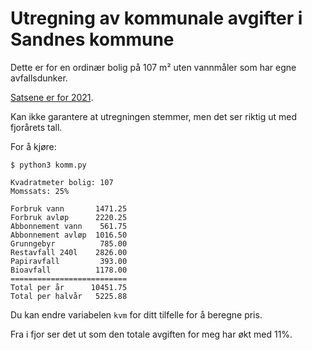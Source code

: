 Utregning av kommunale avgifter i Sandnes kommune
===

Dette er for en ordinær bolig på 107 m² uten vannmåler som har egne
avfallsdunker.

[Satsene er for
2021](https://www.sandnes.kommune.no/teknisk-og-eiendom/vann-avlop-og-renovasjon/kommunale-avgifter/).

Kan ikke garantere at utregningen stemmer, men det ser riktig ut med fjorårets
tall.

For å kjøre:

    $ python3 komm.py

    Kvadratmeter bolig: 107
    Momssats: 25%

    Forbruk vann       1471.25
    Forbruk avløp      2220.25
    Abbonnement vann    561.75
    Abbonnement avløp  1016.50
    Grunngebyr          785.00
    Restavfall 240l    2826.00
    Papiravfall         393.00
    Bioavfall          1178.00
    ==========================
    Total per år      10451.75
    Total per halvår   5225.88

Du kan endre variabelen `kvm` for ditt tilfelle for å beregne pris.

Fra i fjor ser det ut som den totale avgiften for meg har økt med 11%.
